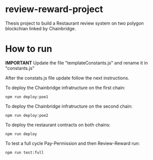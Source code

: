 # review-reward-project
Thesis project to build a Restaurant review system on two polygon blockchian linked by Chainbridge.

# How to run
**IMPORTANT**
Update the file "templateConstants.js" and rename it in "constants.js"

After the constats.js file update follow the next instructions.

To deploy the Chainbridge infratructure on the first chain:

`npm run deploy:poe1`

To deploy the Chainbridge infratructure on the second chain:

`npm run deploy:poe2`

To deploy the restaurant contracts on both chains:

`npm run deploy`

To test a full cycle Pay-Permission and then Review-Reward run:

`npm run test:full`


